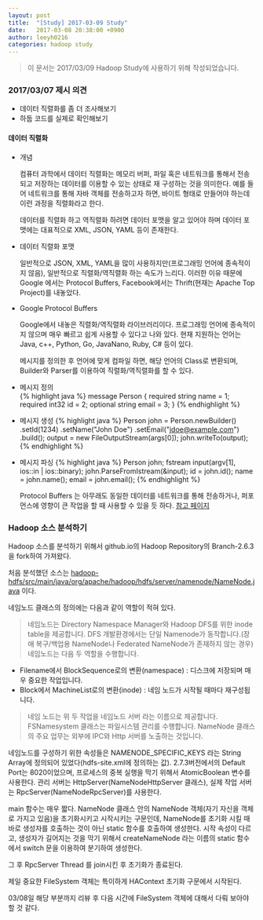```yaml
---
layout: post
title:  "[Study] 2017-03-09 Study"
date:   2017-03-08 20:38:00 +0900
author: leeyh0216
categories: hadoop study
---
```


> 이 문서는 2017/03/09 Hadoop Study에 사용하기 위해 작성되었습니다.

### 2017/03/07 제시 의견

- 데이터 직렬화를 좀 더 조사해보기
- 하둡 코드를 실제로 확인해보기

#### 데이터 직렬화

- 개념
  
  컴퓨터 과학에서 데이터 직렬화는 메모리 버퍼, 파일 혹은 네트워크를 통해서 전송되고 저장하는 데이터를 이용할 수 있는 상태로 재 구성하는 것을 의미한다.
  예를 들어 네트워크를 통해 자바 객체를 전송하고자 하면, 바이트 형태로 만들어야 하는데 이런 과정을 직렬화라고 한다.
  
  데이터를 직렬화 하고 역직렬화 하려면 데이터 포맷을 알고 있어야 하며 데이터 포맷에는 대표적으로 XML, JSON, YAML 등이 존재한다.

- 데이터 직렬화 포맷

  일반적으로 JSON, XML, YAML을 많이 사용하지만(프로그래밍 언어에 종속적이지 않음), 일반적으로 직렬화/역직렬화 하는 속도가 느리다.
  이러한 이유 때문에 Google 에서는 Protocol Buffers, Facebook에서는 Thrift(현재는 Apache Top Project)를 내놓았다.

- Google Protocol Buffers
  
  Google에서 내놓은 직렬화/역직렬화 라이브러리이다. 프로그래밍 언어에 종속적이지 않으며 매우 빠르고 쉽게 사용할 수 있다고 나와 있다.
  현재 지원하는 언어는 Java, c++, Python, Go, JavaNano, Ruby, C# 등이 있다.
  
  메시지를 정의한 후 언어에 맞게 컴파일 하면, 해당 언어의 Class로 변환되며, Builder와 Parser를 이용하여 직렬화/역직렬화를 할 수 있다.

- 메시지 정의  
{% highlight java %}
message Person {
  required string name = 1;
  required int32 id = 2;
  optional string email = 3;
}
{% endhighlight %}
- 메시지 생성
{% highlight java %}
Person john = Person.newBuilder()
    .setId(1234)
    .setName("John Doe")
    .setEmail("jdoe@example.com")
    .build();
output = new FileOutputStream(args[0]);
john.writeTo(output);
{% endhighlight %}

- 메시지 파싱
{% highlight java %}
Person john;
fstream input(argv[1],
    ios::in | ios::binary);
john.ParseFromIstream(&input);
id = john.id();
name = john.name();
email = john.email();
{% endhighlight %}

  Protocol Buffers 는 아무래도 동일한 데이터를 네트워크를 통해 전송하거나, 퍼포먼스에 영향이 큰 작업을 할 때 사용할 수 있을 듯 하다.
[참고 페이지](http://sjava.net/tag/thrift/)
### Hadoop 소스 분석하기

Hadoop 소스를 분석하기 위해서 github.io의 Hadoop Repository의 Branch-2.6.3을 fork하여 가져왔다.

처음 분석했던 소스는 [hadoop-hdfs/src/main/java/org/apache/hadoop/hdfs/server/namenode/NameNode.java](https://github.com/leeyh0216/hadoop/blob/branch-2.6.3/hadoop-hdfs-project/hadoop-hdfs/src/main/java/org/apache/hadoop/hdfs/server/namenode/NameNode.java) 이다.

네임노드 클래스의 정의에는 다음과 같이 역할이 적혀 있다.

>  네임노드는 Directory Namespace Manager와 Hadoop DFS를 위한 inode table을 제공합니다. DFS 개발환경에서는 단일 Namenode가 동작합니다.(장애 복구/백업용 NameNode나 Federated NameNode가 존재하지 않는 경우)
  네임노드는 다음 두 역할을 수행합니다.
  - Filename에서 BlockSequence로의 변환(namespace) : 디스크에 저장되며 매우 중요한 작업입니다.
  - Block에서 MachineList로의 변환(inode) : 네임 노드가 시작될 때마다 재구성됩니다.

> 네임 노드는 위 두 작업을 네임노드 서버 라는 이름으로 제공합니다.
  FSNamesystem 클래스는 파일시스템 관리를 수행합니다. NameNode 클래스의 주요 업무는 외부에 IPC와 Http 서버를 노출하는 것입니다.

네임노드를 구성하기 위한 속성들은 NAMENODE_SPECIFIC_KEYS 라는 String Array에 정의되어 있었다(hdfs-site.xml에 정의하는 값).
2.7.3버전에서의 Default Port는 8020이었으며, 프로세스의 중복 실행을 막기 위해서 AtomicBoolean 변수를 사용한다.
관리 서버는 HttpServer(NameNodeHttpServer 클래스), 실제 작업 서버는 RpcServer(NameNodeRpcServer)를 사용한다.

main 함수는 매우 짧다. NameNode 클래스 안의 NameNode 객체(자기 자신을 객체로 가지고 있음)을 초기화시키고 시작시키는 구문인데, NameNode를 초기화 시킬 때 바로 생성자를 호출하는 것이 아닌 static 함수를 호출하여 생성한다. 시작 속성이 다르고, 생성자가 길어지는 것을 막기 위해서 createNameNode 라는 이름의 static 함수에서 switch 문을 이용하여 분기하여 생성한다.

그 후 RpcServer Thread 를 join시킨 후 초기화가 종료된다.

제일 중요한 FileSystem 객체는 특이하게 HAContext 초기화 구문에서 시작된다.

03/08일 해당 부분까지 리뷰 후 다음 시간에 FileSystem 객체에 대해서 다뤄 보아야 할 것 같다.
